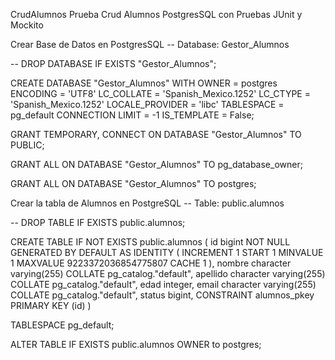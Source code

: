 CrudAlumnos
Prueba Crud Alumnos PostgresSQL con Pruebas JUnit y Mockito

Crear Base de Datos en PostgresSQL
-- Database: Gestor_Alumnos

-- DROP DATABASE IF EXISTS "Gestor_Alumnos";

CREATE DATABASE "Gestor_Alumnos" WITH OWNER = postgres ENCODING = 'UTF8' LC_COLLATE = 'Spanish_Mexico.1252' LC_CTYPE = 'Spanish_Mexico.1252' LOCALE_PROVIDER = 'libc' TABLESPACE = pg_default CONNECTION LIMIT = -1 IS_TEMPLATE = False;

GRANT TEMPORARY, CONNECT ON DATABASE "Gestor_Alumnos" TO PUBLIC;

GRANT ALL ON DATABASE "Gestor_Alumnos" TO pg_database_owner;

GRANT ALL ON DATABASE "Gestor_Alumnos" TO postgres;

Crear la tabla de Alumnos en PostgreSQL
-- Table: public.alumnos

-- DROP TABLE IF EXISTS public.alumnos;

CREATE TABLE IF NOT EXISTS public.alumnos ( id bigint NOT NULL GENERATED BY DEFAULT AS IDENTITY ( INCREMENT 1 START 1 MINVALUE 1 MAXVALUE 9223372036854775807 CACHE 1 ), nombre character varying(255) COLLATE pg_catalog."default", apellido character varying(255) COLLATE pg_catalog."default", edad integer, email character varying(255) COLLATE pg_catalog."default", status bigint, CONSTRAINT alumnos_pkey PRIMARY KEY (id) )

TABLESPACE pg_default;

ALTER TABLE IF EXISTS public.alumnos OWNER to postgres;
